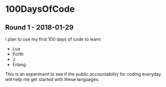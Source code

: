 # 100DaysOfCode #

## Round 1 - 2018-01-29 ##
I plan to use my first 100 days of code to learn:
  - Lua
  - Forth
  - J
  - Erlang

This is an experiment to see if the public accountability for coding
everyday will help me get started with these languages.
